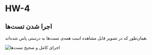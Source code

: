# HW-4
<h2>اجرا شدن تست‌ها</h2>
<p>همان‌طور که در تصویر قابل مشاهده است همه‌ی تست‌ها به درستی پاس شده‌اند.</p>

![اجرای کامل و صحیح تست‌ها]([g](https://github.com/SE-Lab-1402-03-G11/HW-4/blob/AliRahmizad/Features/BDD3/BDD/Q3.png))
